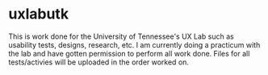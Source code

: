 # uxlabutk
This is work done for the University of Tennessee's UX Lab such as usability tests, designs, research, etc.
I am currently doing a practicum with the lab and have gotten permission to perform all work done.
Files for all tests/activies will be uploaded in the order worked on.
